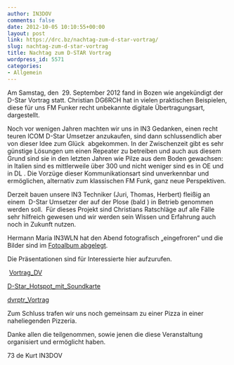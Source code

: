 ```yaml
---
author: IN3DOV
comments: false
date: 2012-10-05 10:10:55+00:00
layout: post
link: https://drc.bz/nachtag-zum-d-star-vortrag/
slug: nachtag-zum-d-star-vortrag
title: Nachtag zum D-STAR Vortrag
wordpress_id: 5571
categories:
- Allgemein
---
```


Am Samstag, den  29. September 2012 fand in Bozen wie angekündigt der D-Star Vortrag statt. Christian DG6RCH hat in vielen praktischen Beispielen, diese für uns FM Funker recht unbekannte digitale Übertragungsart, dargestellt.




Noch vor wenigen Jahren machten wir uns in IN3 Gedanken, einen recht teuren ICOM D-Star Umsetzer anzukaufen, sind dann schlussendlich aber von dieser Idee zum Glück  abgekommen. In der Zwischenzeit gibt es sehr günstige Lösungen um einen Repeater zu betreiben und auch aus diesem Grund sind sie in den letzten Jahren wie Pilze aus dem Boden gewachsen: in Italien sind es mittlerweile über 300 und nicht weniger sind es in OE und in DL . Die Vorzüge dieser Kommunikationsart sind unverkennbar und ermöglichen, alternativ zum klassischen FM Funk, ganz neue Perspektiven.




Derzeit bauen unsere IN3 Techniker (Juri, Thomas, Herbert) fleißig an einem  D-Star Umsetzer der auf der Plose (bald ) in Betrieb genommen werden soll.  Für dieses Projekt sind Christians Ratschläge auf alle Fälle sehr hilfreich gewesen und wir werden sein Wissen und Erfahrung auch noch in Zukunft nutzen.




Hermann Maria IN3WLN hat den Abend fotografisch „eingefroren“ und die Bilder sind im [Fotoalbum abgelegt](https://drc.bz/?page_id=205&wppa-album=71&wppa-cover=0&wppa-occur=1).




Die Präsentationen sind für Interessierte hier aufzurufen.




 [Vortrag_DV](https://drc.bz/wp-content/uploads/2012/10/Vortrag_DV.pdf)




[D-Star_Hotspot_mit_Soundkarte](https://drc.bz/wp-content/uploads/2012/10/D-Star_Hotspot_mit_Soundkarte.pdf)




[dvrptr_Vortrag](https://drc.bz/wp-content/uploads/2012/10/dvrptr_Vortrag.pdf)




Zum Schluss trafen wir uns noch gemeinsam zu einer Pizza in einer naheliegenden Pizzeria.




Danke allen die teilgenommen, sowie jenen die diese Veranstaltung organisiert und ermöglicht haben.




73 de Kurt IN3DOV
